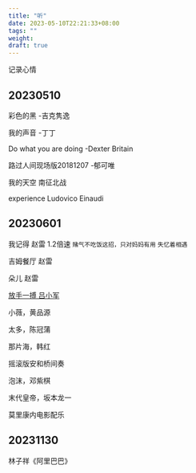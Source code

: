 ```yaml
---
title: "听"
date: 2023-05-10T22:21:33+08:00
tags: ""
weight: 
draft: true
---
```


记录心情

## 20230510

彩色的黑 -吉克隽逸

我的声音 -丁丁

Do what you are doing -Dexter Britain

路过人间现场版20181207 -郁可唯

我的天空 南征北战

experience Ludovico Einaudi

## 20230601

我记得 赵雷 1.2倍速  `赌气不吃饭这招，只对妈妈有用` `失忆着相遇`

吉姆餐厅 赵雷

朵儿 赵雷

[放手一搏 吕小军](https://www.bilibili.com/video/BV1Bw411R7fC)

小薇，黄品源

太多，陈冠蒲

那片海，韩红

摇滚版安和桥间奏

泡沫，邓紫棋

末代皇帝，坂本龙一

莫里康内电影配乐

## 20231130

林子祥《阿里巴巴》
